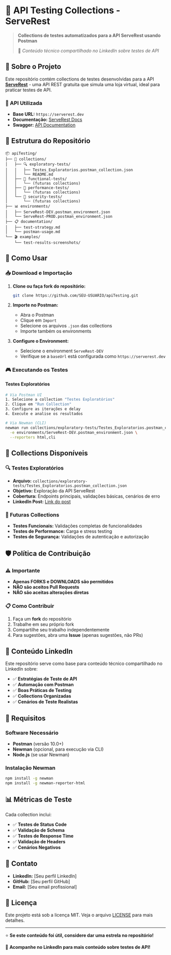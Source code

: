 # 🧪 API Testing Collections - ServeRest

> **Collections de testes automatizados para a API ServeRest usando Postman**
> 
> 📝 *Conteúdo técnico compartilhado no LinkedIn sobre testes de API*

## 🎯 Sobre o Projeto

Este repositório contém collections de testes desenvolvidas para a API **[ServeRest](https://serverest.dev)** - uma API REST gratuita que simula uma loja virtual, ideal para praticar testes de API.

### 🔗 API Utilizada
- **Base URL:** `https://serverest.dev`
- **Documentação:** [ServeRest Docs](https://serverest.dev)
- **Swagger:** [API Documentation](https://serverest.dev/swagger)

## 📁 Estrutura do Repositório

```
📦 apiTesting/
├── 🧪 collections/
│   ├── 🔍 exploratory-tests/
│   │   ├── Testes_Exploratorios.postman_collection.json
│   │   └── README.md
│   ├── 🔧 functional-tests/
│   │   └── (futuras collections)
│   ├── 🚀 performance-tests/
│   │   └── (futuras collections)
│   └── 🔐 security-tests/
│       └── (futuras collections)
├── 📊 environments/
│   ├── ServeRest-DEV.postman_environment.json
│   └── ServeRest-PROD.postman_environment.json
├── 📋 documentation/
│   ├── test-strategy.md
│   └── postman-usage.md
└── 🎬 examples/
    └── test-results-screenshots/
```

## 🚀 Como Usar

### 📥 Download e Importação

1. **Clone ou faça fork do repositório:**
   ```bash
   git clone https://github.com/SEU-USUARIO/apiTesting.git
   ```

2. **Importe no Postman:**
   - Abra o Postman
   - Clique em `Import`
   - Selecione os arquivos `.json` das collections
   - Importe também os environments

3. **Configure o Environment:**
   - Selecione o environment `ServeRest-DEV`
   - Verifique se a `baseUrl` está configurada como `https://serverest.dev`

### 🎮 Executando os Testes

#### Testes Exploratórios
```bash
# Via Postman UI
1. Selecione a collection "Testes Exploratórios"
2. Clique em "Run Collection"
3. Configure as iterações e delay
4. Execute e analise os resultados

# Via Newman (CLI)
newman run collections/exploratory-tests/Testes_Exploratorios.postman_collection.json \
  -e environments/ServeRest-DEV.postman_environment.json \
  --reporters html,cli
```

## 📝 Collections Disponíveis

### 🔍 Testes Exploratórios
- **Arquivo:** `collections/exploratory-tests/Testes_Exploratorios.postman_collection.json`
- **Objetivo:** Exploração da API ServeRest
- **Cobertura:** Endpoints principais, validações básicas, cenários de erro
- **LinkedIn Post:** [Link do post](#)

### 🔄 Futuras Collections
- **Testes Funcionais:** Validações completas de funcionalidades
- **Testes de Performance:** Carga e stress testing
- **Testes de Segurança:** Validações de autenticação e autorização

## 🛡️ Política de Contribuição

### ⚠️ Importante
- **Apenas FORKS e DOWNLOADS são permitidos**
- **NÃO são aceitos Pull Requests**
- **NÃO são aceitas alterações diretas**

### 📋 Como Contribuir
1. Faça um **fork** do repositório
2. Trabalhe em seu próprio fork
3. Compartilhe seu trabalho independentemente
4. Para sugestões, abra uma **Issue** (apenas sugestões, não PRs)

## 🎯 Conteúdo LinkedIn

Este repositório serve como base para conteúdo técnico compartilhado no LinkedIn sobre:

- ✅ **Estratégias de Teste de API**
- ✅ **Automação com Postman**
- ✅ **Boas Práticas de Testing**
- ✅ **Collections Organizadas**
- ✅ **Cenários de Teste Realistas**

## 🔧 Requisitos

### Software Necessário
- **Postman** (versão 10.0+)
- **Newman** (opcional, para execução via CLI)
- **Node.js** (se usar Newman)

### Instalação Newman
```bash
npm install -g newman
npm install -g newman-reporter-html
```

## 📊 Métricas de Teste

Cada collection inclui:
- ✅ **Testes de Status Code**
- ✅ **Validação de Schema**
- ✅ **Testes de Response Time**
- ✅ **Validação de Headers**
- ✅ **Cenários Negativos**

## 🤝 Contato

- **LinkedIn:** [Seu perfil LinkedIn]
- **GitHub:** [Seu perfil GitHub]
- **Email:** [Seu email profissional]

## 📄 Licença

Este projeto está sob a licença MIT. Veja o arquivo [LICENSE](LICENSE) para mais detalhes.

---

⭐ **Se este conteúdo foi útil, considere dar uma estrela no repositório!**

📢 **Acompanhe no LinkedIn para mais conteúdo sobre testes de API!**
